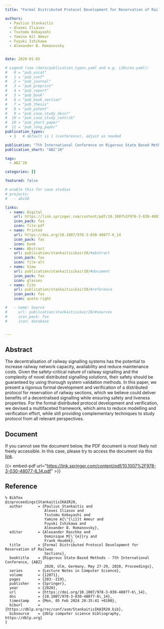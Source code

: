 ```yaml
---
title: "Formal Distributed Protocol Development for Reservation of Railway Sections"

authors:
  - Paulius Stankaitis
  - Alexei Iliasov
  - Tsutomu Kobayashi
  - Yamine Aït Ameur
  - Fuyuki Ishikawa
  - Alexander B. Romanovsky


date: 2020-01-01

# Legend (see /data/publication_types.yaml and e.g. i18n/en.yaml): 
#   0 = "pub_uncat"
#   1 = "pub_conf"
#   2 = "pub_journal"
#   3 = "pub_preprint"
#   4 = "pub_report"
#   5 = "pub_book"
#   6 = "pub_book_section"
#   7 = "pub_thesis"
#   8 = "pub_patent"
#   9 = "pub_case_study_descr"
#  10 = "pub_case_study_contrib"
#  10 = "pub_short_paper"
#  11 = "pub_long_paper"
publication_types:
  - 1   # default is 1 (conference), adjust as needed

publication: "7th International Conference on Rigorous State Based Methods (ABZ'20)"
publication_short: "ABZ'20"

tags:
  - ABZ'20

categories: []

featured: false

# enable this for case studies
# projects:
#   - abz20

links:
  - name: Digital
    url: https://link.springer.com/content/pdf/10.1007%2F978-3-030-48077-6_14.pdf
    icon_pack: fas
    icon: file-pdf
  - name: Printed
    url: https://doi.org/10.1007/978-3-030-48077-6_14
    icon_pack: fas
    icon: book
  - name: Abstract
    url: publication/stankaitisikair20/#abstract
    icon_pack: fas
    icon: file-alt
  - name: View
    url: publication/stankaitisikair20/#document
    icon_pack: fas
    icon: glasses
  - name: Cite
    url: publication/stankaitisikair20/#reference
    icon_pack: fas
    icon: quote-right

#   - name: Source
#     url: publication/stankaitisikair20/#sources
#     icon_pack: fas
#     icon: database


---
```


## Abstract

The decentralisation of railway signalling systems has the potential to increase railway network capacity, availability and reduce maintenance costs. Given the safety-critical nature of railway signalling and the complexity of novel distributed signalling solutions, their safety should be guaranteed by using thorough system validation methods. In this paper, we present a rigorous formal development and verification of a distributed protocol for reservation of railway sections, which we believe could deliver benefits of a decentralised signalling while ensuring safety and liveness properties. For the formal distributed protocol development and verification, we devised a multifaceted framework, which aims to reduce modelling and verification effort, while still providing complementary techniques to study protocol from all relevant perspectives.

## Document

If you cannot see the document below, the PDF document is most likely not freely accessible. In this case, please try to access the document via this <a href="https://link.springer.com/content/pdf/10.1007%2F978-3-030-48077-6_14.pdf">link</a>.

{{< embed-pdf url="https://link.springer.com/content/pdf/10.1007%2F978-3-030-48077-6_14.pdf" >}}

## Reference

```
% BibTex
@inproceedings{StankaitisIKAIR20,
  author       = {Paulius Stankaitis and
                  Alexei Iliasov and
                  Tsutomu Kobayashi and
                  Yamine A{\"{\i}}t Ameur and
                  Fuyuki Ishikawa and
                  Alexander B. Romanovsky},
  editor       = {Alexander Raschke and
                  Dominique M{\'{e}}ry and
                  Frank Houdek},
  title        = {Formal Distributed Protocol Development for Reservation of Railway
                  Sections},
  booktitle    = {Rigorous State-Based Methods - 7th International Conference, {ABZ}
                  2020, Ulm, Germany, May 27-29, 2020, Proceedings},
  series       = {Lecture Notes in Computer Science},
  volume       = {12071},
  pages        = {203--219},
  publisher    = {Springer},
  year         = {2020},
  url          = {https://doi.org/10.1007/978-3-030-48077-6\_14},
  doi          = {10.1007/978-3-030-48077-6\_14},
  timestamp    = {Mon, 05 Feb 2024 20:35:41 +0100},
  biburl       = {https://dblp.org/rec/conf/asm/StankaitisIKAIR20.bib},
  bibsource    = {dblp computer science bibliography, https://dblp.org}
}


```

<!-- # add information for case study papers (if available)
## Sources

- **Used formal method:**
  [ASM](/method/asm)
- **Resources and tools:**
  Asmeta

For more information, please contact the <a href ="mailto:silvia.bonfanti@unibg.it;arcaini@nii.ac.jp;angelo.gargantini@unibg.it;scandurra@unibg.it;elvinia.riccobene@unimi.it">authors</a>-->

